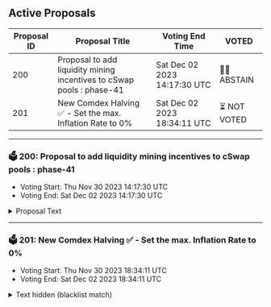 ## Active Proposals

| Proposal ID | Proposal Title | Voting End Time | VOTED |
|-------------|----------------|-----------------|-------|
| 200 | Proposal to add liquidity mining incentives to cSwap pools : phase-41 | Sat Dec 02 2023 14:17:30 UTC | 🤷‍♂️ ABSTAIN |
| 201 | New Comdex Halving ✅ - Set the max. Inflation Rate to 0% | Sat Dec 02 2023 18:34:11 UTC | ⏳ NOT VOTED |

---

### 🗳 200: Proposal to add liquidity mining incentives to cSwap pools : phase-41
- Voting Start: Thu Nov 30 2023 14:17:30 UTC
- Voting End: Sat Dec 02 2023 14:17:30 UTC

<details>
<summary>Proposal Text</summary>
 
**Summary:**
 This is an on-chain proposal to add the incentives to cSwap pools. We opened the discussion to the community on our forum to add the liquidity incentives for phase-41 on cSwap DEX by allocating 71,565 CMDX for an extended period of 14 days - to be distributed per the model for liquidity rewards. 

The pools would be incentivised as per the discussion on the forum. 

**Detailed Forum discussion about the incentive distribution:**
 [https://forum.comdex.one/t/42-weekly-liquidity-mining-incentives-for-cswap-pools-phase-41/1014](https://forum.comdex.one/t/42-weekly-liquidity-mining-incentives-for-cswap-pools-phase-41/1014) 

 Token distribution wallet: comdex1tpmujzqsm5t7tznwtr2g2a4v7jyyyhg5zuphs7 

 Gauge creation wallet: comdex1y56syt6xra68shwp84zepcyatv5ptrp4jmfgzy 
**Vote:** 
 - By voting YES, you agree that incentives should be allocated in the following manner as described in this proposal. 
 - By voting NO, you signal that incentives should not be distributed as described in the proposal. 
 - By voting ABSTAIN, you formally decline to vote either for or against the proposal.
 - By voting, NOWITHVETO expresses that you strongly disagree and would like to see depositors penalised by revocation of their proposal deposit and contribute towards an automatic 1/3 veto threshold.
</details>

---

### 🗳 201: New Comdex Halving ✅ - Set the max. Inflation Rate to 0%
- Voting Start: Thu Nov 30 2023 18:34:11 UTC
- Voting End: Sat Dec 02 2023 18:34:11 UTC

<details>
<summary>Text hidden (blacklist match)</summary>
 
</details>
